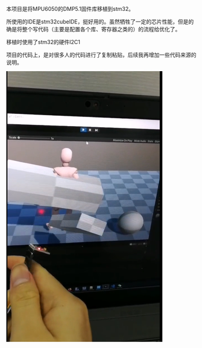 本项目是将MPU6050的DMP5.1固件库移植到stm32。

所使用的IDE是stm32cubeIDE，挺好用的。虽然牺牲了一定的芯片性能，但是的确是将整个写代码（主要是配置各个库、寄存器之类的）的流程给优化了。

移植时使用了stm32的硬件I2C1

项目的代码上，是对很多人的代码进行了复制粘贴，后续我再增加一些代码来源的说明。

![img](./效果.png)